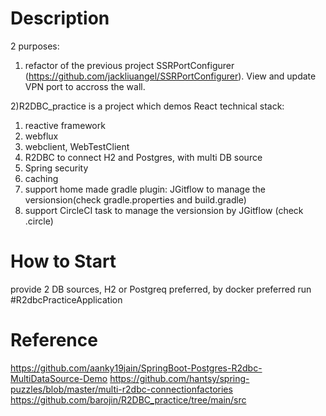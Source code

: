 
# Description
2 purposes:
1) refactor of the previous project SSRPortConfigurer (https://github.com/jackliuangel/SSRPortConfigurer). View and update VPN port to accross the wall.

2)R2DBC_practice is a project which demos React technical stack:
1. reactive framework
2. webflux
3. webclient, WebTestClient
4. R2DBC to connect H2 and Postgres, with multi DB source
5. Spring security
6. caching
7. support home made gradle plugin: JGitflow to manage the versionsion(check gradle.properties and build.gradle)
8. support CircleCI task to manage the versionsion by JGitflow (check .circle)


# How to Start
provide 2 DB sources, H2 or Postgreq preferred, by docker preferred
run #R2dbcPracticeApplication

# Reference
https://github.com/aanky19jain/SpringBoot-Postgres-R2dbc-MultiDataSource-Demo
https://github.com/hantsy/spring-puzzles/blob/master/multi-r2dbc-connectionfactories
https://github.com/barojin/R2DBC_practice/tree/main/src

